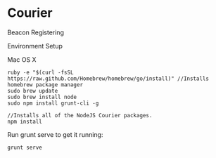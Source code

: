 Courier
=======

Beacon Registering 

Environment Setup

Mac OS X 

```
ruby -e "$(curl -fsSL https://raw.github.com/Homebrew/homebrew/go/install)" //Installs homebrew package manager
sudo brew update
sudo brew install node
sudo npm install grunt-cli -g

//Installs all of the NodeJS Courier packages.
npm install
```

Run grunt serve to get it running:

```
grunt serve
```

